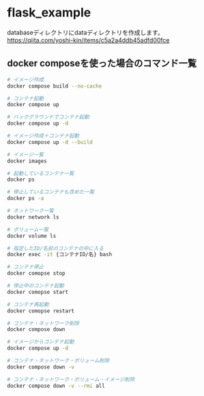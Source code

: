 # flask_example

databaseディレクトリにdataディレクトリを作成します。
https://qiita.com/yoshi-kin/items/c5a2a4ddb45adfd00fce

## docker composeを使った場合のコマンド一覧

```bash
# イメージ作成
docker compose build --no-cache

# コンテナ起動
docker compose up

# バックグラウンドでコンテナ起動
docker compose up -d

# イメージ作成＋コンテナ起動
docker compose up -d --build

# イメージ一覧
docker images

# 起動しているコンテナ一覧
docker ps

# 停止しているコンテナも含めた一覧
docker ps -a

# ネットワーク一覧
docker network ls

# ボリューム一覧
docker volume ls

# 指定したID/名前のコンテナの中に入る
docker exec -it {コンテナID/名} bash

# コンテナ停止
docker comopse stop

# 停止中のコンテナ起動
docker comopse start

# コンテナ再起動
docker comopse restart

# コンテナ・ネットワーク削除
docker compose down

# イメージからコンテナ起動
docker compose up -d

# コンテナ・ネットワーク・ボリューム削除
docker compose down -v

# コンテナ・ネットワーク・ボリューム・イメージ削除
docker compose down -v --rmi all

```
